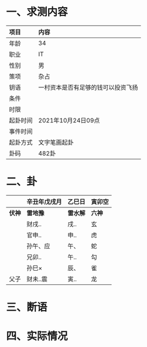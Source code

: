 # 一、求测内容
|项目|内容|
|:-|:-|
|年龄|34|
|职业|IT|
|性别|男|
|策项|杂占|
|钥语|一村资本是否有足够的钱可以投资飞扬|
|条件||
|时限||
|起卦时间|2021年10月24日09点|
|事件时间||
|起卦方式|文字笔画起卦|
|卦码|482卦|

# 二、卦
||辛丑年戊戌月|乙巳日|寅卯空|
|:-|:-|:-|:-|
|**伏神**|**雷地豫**|**雷水解**|**六神**|
||财戌..|戌..|玄|
||官申..|申..|虎|
||孙午、应|午、|蛇|
||兄卯..|午..|勾|
||孙巳×|辰、|雀|
|父子|财未..震|寅..|龙|


# 三、断语

# 四、实际情况